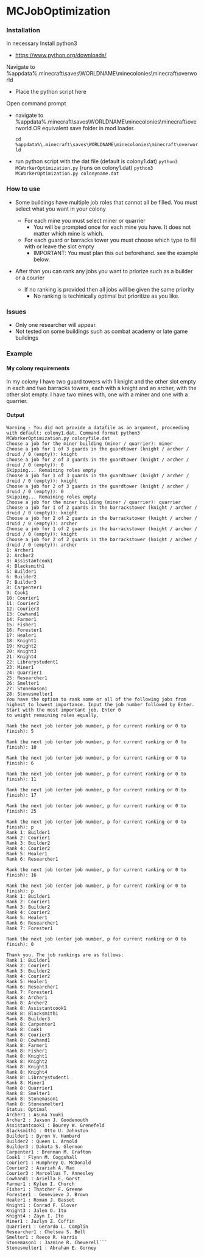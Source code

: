 # MCJobOptimization

### Installation
In necessary Install python3
- https://www.python.org/downloads/

Navigate to %appdata%\.minecraft\saves\WORLDNAME\minecolonies\minecraft\overworld
- Place the python script here

Open command prompt
- navigate to %appdata%\.minecraft\saves\WORLDNAME\minecolonies\minecraft\overworld OR equivalent save folder in mod loader.

    ```cd %appdata%\.minecraft\saves\WORLDNAME\minecolonies\minecraft\overworld ```
- run python script with the dat file (default is colony1.dat)
    ``` python3 MCWorkerOptimization.py ``` (runs on colony1.dat)
    ``` python3 MCWorkerOptimization.py colonyname.dat ```

### How to use
- Some buildings have multiple job roles that cannot all be filled. You must select what you want in your colony
  - For each mine you must select miner or quarrier
    - You will be prompted once for each mine you have. It does not matter which mine is which.
  - For each guard or barracks tower you must choose which type to fill with or leave the slot empty
    - IMPORTANT: You must plan this out beforehand. see the example below.

- After than you can rank any jobs you want to priorize such as a builder or a courier
  - If no ranking is provided then all jobs will be given the same priority
    - No ranking is techinically optimal but prioritize as you like.

### Issues
- Only one researcher will appear.
- Not tested on some buildings such as combat academy or late game buildings

### Example

#### My colony requirements
In my colony I have two guard towers with 1 knight and the other slot empty in each and two barracks towers, each with a knight and an archer, with the other slot empty.
I have two mines with, one with a miner and one with a quarrier.


#### Output
```All required modules are ready.
Warning - You did not provide a datafile as an argument, proceeding with default: colony1.dat. Command format python3 MCWorkerOptimization.py colonyfile.dat
Choose a job for the miner building (miner / quarrier): miner
Choose a job for 1 of 3 guards in the guardtower (knight / archer / druid / 0 (empty)): knight
Choose a job for 2 of 3 guards in the guardtower (knight / archer / druid / 0 (empty)): 0
Skipping... Remaining roles empty
Choose a job for 1 of 3 guards in the guardtower (knight / archer / druid / 0 (empty)): knight
Choose a job for 2 of 3 guards in the guardtower (knight / archer / druid / 0 (empty)): 0
Skipping... Remaining roles empty
Choose a job for the miner building (miner / quarrier): quarrier
Choose a job for 1 of 2 guards in the barrackstower (knight / archer / druid / 0 (empty)): knight
Choose a job for 2 of 2 guards in the barrackstower (knight / archer / druid / 0 (empty)): archer
Choose a job for 1 of 2 guards in the barrackstower (knight / archer / druid / 0 (empty)): knight
Choose a job for 2 of 2 guards in the barrackstower (knight / archer / druid / 0 (empty)): archer
1: Archer1
2: Archer2
3: Assistantcook1
4: Blacksmith1
5: Builder1
6: Builder2
7: Builder3
8: Carpenter1
9: Cook1
10: Courier1
11: Courier2
12: Courier3
13: Cowhand1
14: Farmer1
15: Fisher1
16: Forester1
17: Healer1
18: Knight1
19: Knight2
20: Knight3
21: Knight4
22: Librarystudent1
23: Miner1
24: Quarrier1
25: Researcher1
26: Smelter1
27: Stonemason1
28: Stonesmelter1
You have the option to rank some or all of the following jobs from highest to lowest importance. Input the job number followed by Enter. Start with the most important job. Enter 0 
to weight remaining roles equally.

Rank the next job (enter job number, p for current ranking or 0 to finish): 5

Rank the next job (enter job number, p for current ranking or 0 to finish): 10

Rank the next job (enter job number, p for current ranking or 0 to finish): 6

Rank the next job (enter job number, p for current ranking or 0 to finish): 11

Rank the next job (enter job number, p for current ranking or 0 to finish): 17

Rank the next job (enter job number, p for current ranking or 0 to finish): 25

Rank the next job (enter job number, p for current ranking or 0 to finish): p
Rank 1: Builder1
Rank 2: Courier1
Rank 3: Builder2
Rank 4: Courier2
Rank 5: Healer1
Rank 6: Researcher1

Rank the next job (enter job number, p for current ranking or 0 to finish): 16

Rank the next job (enter job number, p for current ranking or 0 to finish): p
Rank 1: Builder1
Rank 2: Courier1
Rank 3: Builder2
Rank 4: Courier2
Rank 5: Healer1
Rank 6: Researcher1
Rank 7: Forester1

Rank the next job (enter job number, p for current ranking or 0 to finish): 0

Thank you. The job rankings are as follows:
Rank 1: Builder1
Rank 2: Courier1
Rank 3: Builder2
Rank 4: Courier2
Rank 5: Healer1
Rank 6: Researcher1
Rank 7: Forester1
Rank 8: Archer1
Rank 8: Archer2
Rank 8: Assistantcook1
Rank 8: Blacksmith1
Rank 8: Builder3
Rank 8: Carpenter1
Rank 8: Cook1
Rank 8: Courier3
Rank 8: Cowhand1
Rank 8: Farmer1
Rank 8: Fisher1
Rank 8: Knight1
Rank 8: Knight2
Rank 8: Knight3
Rank 8: Knight4
Rank 8: Librarystudent1
Rank 8: Miner1
Rank 8: Quarrier1
Rank 8: Smelter1
Rank 8: Stonemason1
Rank 8: Stonesmelter1
Status: Optimal
Archer1 : Asuna Yuuki
Archer2 : Jaxson J. Goodenouth
Assistantcook1 : Bourey W. Grenefeld
Blacksmith1 : Otto U. Johnston
Builder1 : Byron V. Hambard
Builder2 : Queen L. Arnold
Builder3 : Dakota S. Glennon
Carpenter1 : Brennan M. Grafton
Cook1 : Flynn M. Coggshall
Courier1 : Humphrey Q. McDonald
Courier2 : Azariah A. Rao
Courier3 : Marcellus T. Annesley
Cowhand1 : Ariella E. Gorst
Farmer1 : Kylen I. Church
Fisher1 : Thatcher F. Greene
Forester1 : Genevieve J. Brown
Healer1 : Roman J. Basset
Knight1 : Conrad F. Glover
Knight3 : Jalen O. Ito
Knight4 : Zayn I. Ito
Miner1 : Jazlyn Z. Coffin
Quarrier1 : Gerardo L. Complin
Researcher1 : Chelsea S. Bell
Smelter1 : Reece R. Harris
Stonemason1 : Jazmine R. Cheverell```
Stonesmelter1 : Abraham E. Gorney
